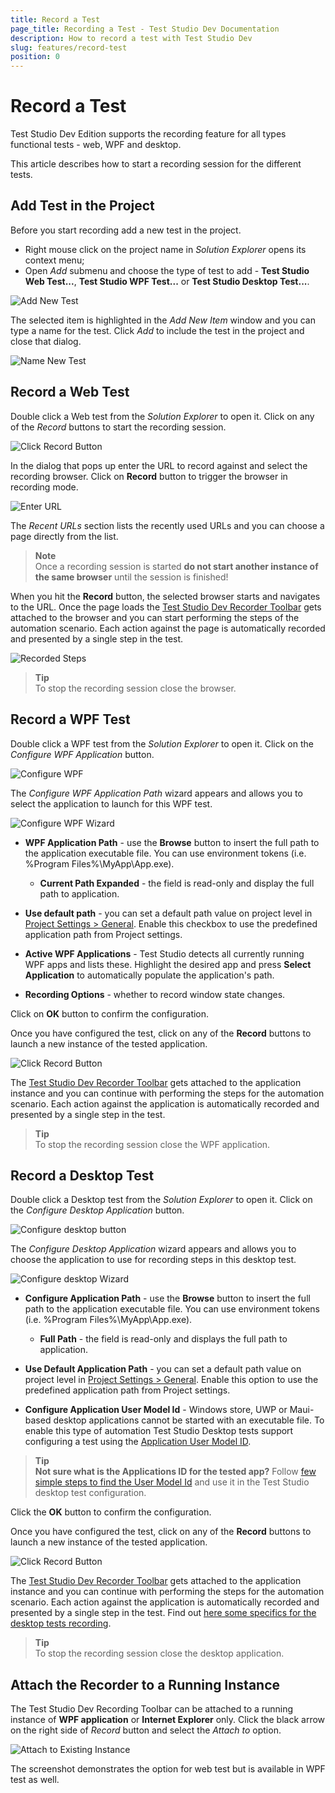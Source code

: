 ```yaml
---
title: Record a Test 
page_title: Recording a Test - Test Studio Dev Documentation
description: How to record a test with Test Studio Dev
slug: features/record-test
position: 0
---
```

# Record a Test

Test Studio Dev Edition supports the recording feature for all types functional tests - web, WPF and desktop.

This article describes how to start a recording session for the different tests. 

## Add Test in the Project

Before you start recording add a new test in the project. 
- Right mouse click on the project name in _Solution Explorer_ opens its context menu; 
- Open _Add_ submenu and choose the type of test to add - __Test Studio Web Test...__, __Test Studio WPF Test...__ or __Test Studio Desktop Test...__.

![Add New Test](images/quickstart/add-new-test.png)

The selected item is highlighted in the _Add New Item_ window and you can type a name for the test. Click _Add_ to include the test in the project and close that dialog.

![Name New Test](images/quickstart/add-new-test-wizard.png)

## Record a Web Test

Double click a Web test from the _Solution Explorer_ to open it. Click on any of the _Record_ buttons to start the recording session.

![Click Record Button](images/quickstart/record-button.png)

In the dialog that pops up enter the URL to record against and select the recording browser. Click on __Record__ button to trigger the browser in recording mode.

![Enter URL](images/quickstart/enter-url.png)

The _Recent URLs_ section lists the recently used URLs and you can choose a page directly from the list.

> __Note__ 
> <br>
> Once a recording session is started __do not start another instance of the same browser__ until the session is finished!

When you hit the __Record__ button, the selected browser starts and navigates to the URL. Once the page loads the <a href="/features/recorder/recording-toolbar" target="_blank">Test Studio Dev Recorder Toolbar</a> gets attached to the browser and you can start performing the steps of the automation scenario. Each action against the page is automatically recorded and presented by a single step in the test.

![Recorded Steps](images/quickstart/recorded-steps.png)

> __Tip__ 
> <br>
> To stop the recording session close the browser.

## Record a WPF Test

Double click a WPF test from the _Solution Explorer_ to open it. Click on the _Configure WPF Application_ button.

![Configure WPF](images/quickstart/configure-WPF.png)

The _Configure WPF Application Path_ wizard appears and allows you to select the application to launch for this WPF test.

![Configure WPF Wizard](images/quickstart/configure-WPF-wizard.png)

* __WPF Application Path__ - use the __Browse__ button to insert the full path to the application executable file. You can use environment tokens (i.e. %Program Files%\MyApp\App.exe).
    * __Current Path Expanded__ - the field is read-only and display the full path to application.

* __Use default path__ - you can set a default path value on project level in <a href="/features/project-settings/general" target="_blank">Project Settings > General</a>. Enable this checkbox to use the predefined application path from Project settings. 

* __Active WPF Applications__ - Test Studio detects all currently running WPF apps and lists these. Highlight the desired app and press __Select Application__ to automatically populate the application's path.

* __Recording Options__ - whether to record window state changes.

Click on __OK__ button to confirm the configuration.

Once you have configured the test, click on any of the __Record__ buttons to launch a new instance of the tested application.

![Click Record Button](images/quickstart/record-button.png)

The <a href="/features/recorder/recording-toolbar" target="_blank">Test Studio Dev Recorder Toolbar</a> gets attached to the application instance and you can continue with performing the steps for the automation scenario. Each action against the application is automatically recorded and presented by a single step in the test.

> __Tip__ 
> <br>
> To stop the recording session close the WPF application.

## Record a Desktop Test

Double click a Desktop test from the _Solution Explorer_ to open it. Click on the _Configure Desktop Application_ button.

![Configure desktop button](images/quickstart/configure-desktop.png)

The _Configure Desktop Application_ wizard appears and allows you to choose the application to use for recording steps in this desktop test.

![Configure desktop Wizard](images/quickstart/configure-desktop-wizard.png)

* __Configure Application Path__ - use the __Browse__ button to insert the full path to the application executable file. You can use environment tokens (i.e. %Program Files%\MyApp\App.exe).
    * __Full Path__ - the field is read-only and displays the full path to application.

* __Use Default Application Path__ - you can set a default path value on project level in <a href="/features/project-settings/general" target="_blank">Project Settings > General</a>. Enable this option to use the predefined application path from Project settings. 

* __Configure Application User Model Id__ - Windows store, UWP or Maui-based desktop applications cannot be started with an executable file. To enable this type of automation Test Studio Desktop tests support configuring a test using the <a href="https://docs.microsoft.com/en-us/windows/win32/shell/appids" target="_blank">Application User Model ID</a>. 

> __Tip__ 
> <br>
> __Not sure what is the Applications ID for the tested app?__ Follow <a href="https://docs.telerik.com/teststudio/automated-tests/desktop-testing/desktop-app-user-model-id" target="_blank">few simple steps to find the User Model Id</a> and use it in the Test Studio desktop test configuration.

Click the __OK__ button to confirm the configuration.

Once you have configured the test, click on any of the __Record__ buttons to launch a new instance of the tested application.

![Click Record Button](images/quickstart/record-button.png)

The <a href="/features/recorder/recording-toolbar" target="_blank">Test Studio Dev Recorder Toolbar</a> gets attached to the application instance and you can continue with performing the steps for the automation scenario. Each action against the application is automatically recorded and presented by a single step in the test. Find out <a href="https://docs.telerik.com/teststudio/automated-tests/desktop-testing/recording-specifics-desktop-test" target="_blank">here some specifics for the desktop tests recording</a>. 

> __Tip__ 
> <br>
> To stop the recording session close the desktop application.

## Attach the Recorder to a Running Instance

The Test Studio Dev Recording Toolbar can be attached to a running instance of __WPF application__ or __Internet Explorer__ only. Click the black arrow on the right side of _Record_ button and select the _Attach to_ option. 

![Attach to Existing Instance](images/quickstart/attach-to-existing.png)

The screenshot demonstrates the option for web test but is available in WPF test as well.